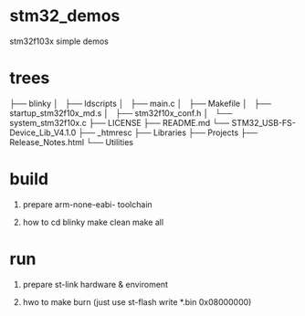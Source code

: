 stm32_demos
======

stm32f103x simple demos

trees
====

├── blinky
│   ├── ldscripts
│   ├── main.c
│   ├── Makefile
│   ├── startup_stm32f10x_md.s
│   ├── stm32f10x_conf.h
│   └── system_stm32f10x.c
├── LICENSE
├── README.md
└── STM32_USB-FS-Device_Lib_V4.1.0
    ├── _htmresc
    ├── Libraries
    ├── Projects
    ├── Release_Notes.html
    └── Utilities


build
=======
1. prepare arm-none-eabi- toolchain

2. how to
    cd blinky
    make clean
    make all

run
====
1. prepare st-link hardware & enviroment

2. hwo to
    make burn
    (just use st-flash write *.bin 0x08000000)
